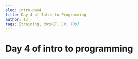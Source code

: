 ```yaml
---
slug: intro-day4
title: Day 4 of Intro to Programming
author: TJ
tags: [training, dotNET, C#, TDD]
---
```


# Day 4 of intro to programming
